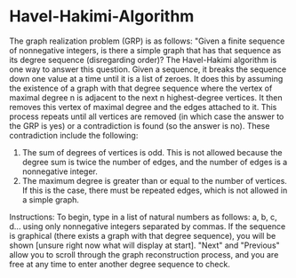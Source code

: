 # Havel-Hakimi-Algorithm
The graph realization problem (GRP) is as follows: "Given a finite sequence of nonnegative integers, is there a simple graph that has that sequence as its degree sequence (disregarding order)? The Havel-Hakimi algorithm is one way to answer this question. Given a sequence, it breaks the sequence down one value at a time until it is a list of zeroes. It does this by assuming the existence of a graph with that degree sequence where the vertex of maximal degree n is adjacent to the next n highest-degree vertices. It then removes this vertex of maximal degree and the edges attached to it. This process repeats until all vertices are removed (in which case the answer to the GRP is yes) or a contradiction is found (so the answer is no). These contradiction include the following:
1. The sum of degrees of vertices is odd. This is not allowed because the degree sum is twice the number of edges, and the number of edges is a nonnegative integer.
2. The maximum degree is greater than or equal to the number of vertices. If this is the case, there must be repeated edges, which is not allowed in a simple graph.

Instructions:
To begin, type in a list of natural numbers as follows: a, b, c, d... using only nonnegative integers separated by commas. If the sequence is graphical (there exists a graph with that degree sequence), you will be shown [unsure right now what will display at start]. "Next" and "Previous" allow you to scroll through the graph reconstruction process, and you are free at any time to enter another degree sequence to check.